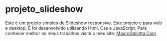 # projeto_slideshow

Este é um projeto simples de Slideshow responsivo. 
Este projeto e para web e desktop, É foi desenvolvido utilizando Html, Css e JavaScript.
Para conhecer melhor os meus trabalhos visite o meu site: [MauroGallotta.Com](https://maurogallotta.com/projetos-de-app/)
